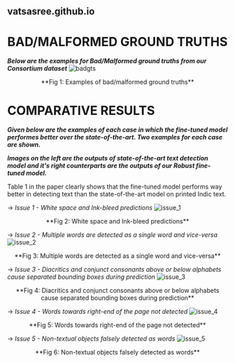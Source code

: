 ## vatsasree.github.io

# BAD/MALFORMED GROUND TRUTHS

***Below are the examples for Bad/Malformed ground truths from our Consortium dataset***
![badgts](https://user-images.githubusercontent.com/99678758/211762958-55e766ca-ac43-4a27-a847-ec5093551f01.svg)
<p align="center">
**Fig 1: Examples of bad/malformed ground truths**
</p>

# COMPARATIVE RESULTS
***Given below are the examples of each case in which the fine-tuned model performes better over the state-of-the-art. Two examples for each case are shown.*** 

***Images on the left are the outputs of state-of-the-art text detection model and it's right counterparts are the outputs of our Robust fine-tuned model.***

Table 1 in the paper clearly shows that the fine-tuned model performs way better in detecting text than the state-of-the-art model on printed Indic text. 

-> *Issue 1 - White space and Ink-bleed predictions*
![issue_1](https://user-images.githubusercontent.com/99678758/211768322-b481ed31-c1c5-42c0-925a-33702637612b.svg)
<p align="center">
**Fig 2: White space and Ink-bleed predictions**
</p>

-> *Issue 2 - Multiple words are detected as a single word and vice-versa*
![issue_2](https://user-images.githubusercontent.com/99678758/211767480-ac3dc673-33e9-4394-9827-43c94dec6e3d.svg)
<p align="center">
**Fig 3: Multiple words are detected as a single word and vice-versa**
</p>

-> *Issue 3 - Diacritics and conjunct consonants above or below alphabets cause separated bounding boxes during prediction* 
![issue_3](https://user-images.githubusercontent.com/99678758/211767486-f6ff891a-3f5a-4ae0-92a0-298be9594435.svg)
<p align="center">
**Fig 4: Diacritics and conjunct consonants above or below alphabets cause separated bounding boxes during prediction**
</p>

-> *Issue 4 - Words towards right-end of the page not detected*
![issue_4](https://user-images.githubusercontent.com/99678758/211767489-bda61053-b80e-43a9-9a9f-28f77651d906.svg)
<p align="center">
**Fig 5: Words towards right-end of the page not detected**
</p>

-> *Issue 5 - Non-textual objects falsely detected as words*
![issue_5](https://user-images.githubusercontent.com/99678758/211767464-1be91913-8ca7-4762-a518-9f7686af4f35.svg)
<p align="center">
**Fig 6: Non-textual objects falsely detected as words**
</p>










